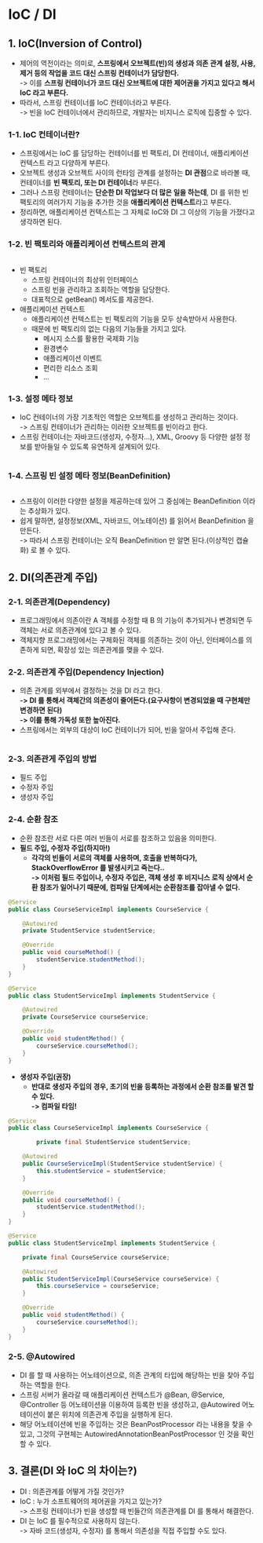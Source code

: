# IoC / DI

## 1. IoC(Inversion of Control)

* 제어의 역전이라는 의미로, **스프링에서 오브젝트(빈)의 생성과 의존 관계 설정, 사용, 제거 등의 작업을 코드 대신 스프링 컨테이너가 담당한다.** \
  \-> 이를 **스프링 컨테이너가 코드 대신 오브젝트에 대한 제어권을 가지고 있다고 해서 IoC 라고 부른다.**&#x20;
* 따라서, 스프링 컨테이너를 IoC 컨테이너라고 부른다. \
  \-> 빈을 IoC 컨테이너에서 관리하므로, 개발자는 비지니스 로직에 집중할 수 있다.&#x20;

### 1-1. IoC 컨테이너란?

* 스프링에서는 IoC 를 담당하는 컨테이너를 빈 팩토리, DI 컨테이너, 애플리케이션 컨텍스트 라고 다양하게 부른다.&#x20;
* 오브젝트 생성과 오브젝트 사이의 런타임 관계를 설정하는 **DI 관점**으로 바라볼 때, 컨테이너를 **빈 팩토리, 또는 DI 컨테이너**라 부른다.&#x20;
* 그러나 스프링 컨테이너는 **단순한 DI 작업보다 더 많은 일을 하는데**, DI 를 위한 빈 팩토리의 여러가지 기능을 추가한 것을 **애플리케이션 컨텍스트**라고 부른다.&#x20;
* 정리하면, 애플리케이션 컨텍스트는 그 자체로 IoC와 DI 그 이상의 기능을 가졌다고 생각하면 된다.&#x20;

### 1-2. 빈 팩토리와 애플리케이션 컨텍스트의 관계

<figure><img src="../../.gitbook/assets/image.png" alt=""><figcaption></figcaption></figure>

* 빈 팩토리
  * 스프링 컨테이너의 최상위 인터페이스
  * 스프링 빈을 관리하고 조회하는 역할을 담당한다.&#x20;
  * 대표적으로 getBean() 메서도를 제공한다.
* 애플리케이션 컨텍스트
  * 애플리케이션 컨텍스트는 빈 팩토리의 기능을 모두 상속받아서 사용한다.
  * 때문에 빈 팩토리의 없는 다음의 기능들을 가지고 있다.
    * 메시지 소스를 활용한 국제화 기능
    * 환경변수
    * 애플리케이션 이벤트
    * 편리한 리소스 조회&#x20;
    * ...

### 1-3. 설정 메타 정보

* IoC 컨테이너의 가장 기초적인 역할은 오브젝트를 생성하고 관리하는 것이다. \
  \-> 스프링 컨테이너가 관리하는 이러한 오브젝트를 빈이라고 한다.&#x20;
* 스프링 컨테이너는 자바코드(생성자, 수정자...), XML, Groovy 등 다양한 설정 정보를 받아들일 수 있도록 유연하게 설계되어 있다.&#x20;

<figure><img src="../../.gitbook/assets/image (1) (1) (2) (1).png" alt=""><figcaption></figcaption></figure>

### 1-4. 스프링 빈 설정 메타 정보(BeanDefinition)

<figure><img src="../../.gitbook/assets/image (9).png" alt=""><figcaption></figcaption></figure>

* 스프링이 이러한 다양한 설정을 제공하는데 있어 그 중심에는 BeanDefinition 이라는 추상화가 있다.&#x20;
* 쉽게 말하면, 설정정보(XML, 자바코드, 어노테이션) 를 읽어서 BeanDefinition 을 만든다. \
  \-> 따라서 스프링 컨테이너는 오직 BeanDefinition 만 알면 된다.(이상적인 캡슐화) 로 볼 수 있다.

## 2. DI(의존관계 주입)

### 2-1. 의존관계(Dependency)

* 프로그래밍에서 의존이란 A 객체를 수정할 때 B 의 기능이 추가되거나 변경되면 두 객체는 서로 의존관계에 있다고 볼 수 있다.&#x20;
* 객체지향 프로그래밍에서는 구체화된 객체를 의존하는 것이 아닌, 인터페이스를 의존하게 되면, 확장성 있는 의존관계를 맺을 수 있다.&#x20;

### 2-2. 의존관계 주입(Dependency Injection)

* 의존 관계를 외부에서 결정하는 것을 DI 라고 한다. \
  **-> DI 를 통해서 객체간의 의존성이 줄어든다.(요구사항이 변경되었을 때 구현체만 변경하면 된다)**\
  **-> 이를 통해 가독성 또한 높아진다.**&#x20;
* 스프링에서는 외부의 대상이 IoC 컨테이너가 되어, 빈을 알아서 주입해 준다.

<figure><img src="../../.gitbook/assets/image (8).png" alt=""><figcaption></figcaption></figure>

### 2-3. 의존관게 주입의 방법

* 필드 주입
* 수정자 주입
* 생성자 주입

### 2-4. 순환 참조

* 순환 참조란 서로 다른 여러 빈들이 서로를 참조하고 있음을 의미한다.&#x20;
* **필드 주입, 수정자 주입(하지마!)**
  * **각각의 빈들이 서로의 객체를 사용하며, 호출을 반복하다가, StackOverflowError 를 발생시키고 죽는다..**\
    **-> 이처럼 필드 주입이나, 수정자 주입은, 객체 생성 후 비지니스 로직 상에서 순환 참조가 일어나기 때문에, 컴파일 단계에서는 순환참조를 잡아낼 수 없다.**&#x20;

```java
@Service
public class CourseServiceImpl implements CourseService {

    @Autowired
    private StudentService studentService;

    @Override
    public void courseMethod() {
        studentService.studentMethod();
    }
}

@Service
public class StudentServiceImpl implements StudentService {

    @Autowired
    private CourseService courseService;

    @Override
    public void studentMethod() {
        courseService.courseMethod();
    }
}
```

* **생성자 주입(권장)**
  * **반대로 생성자 주입의 경우, 초기의 빈을 등록하는 과정에서 순환 참조를 발견 할 수 있다.** \
    **-> 컴파일 타임!**

```java
@Service
public class CourseServiceImpl implements CourseService {

        private final StudentService studentService;

    @Autowired
    public CourseServiceImpl(StudentService studentService) {
        this.studentService = studentService;
    }

    @Override
    public void courseMethod() {
        studentService.studentMethod();
    }
}

@Service
public class StudentServiceImpl implements StudentService {

    private final CourseService courseService;

    @Autowired
    public StudentServiceImpl(CourseService courseService) {
        this.courseService = courseService;
    }

    @Override
    public void studentMethod() {
        courseService.courseMethod();
    }
}
```

### 2-5. @Autowired&#x20;

* DI 를 할 때 사용하는 어노테이션으로, 의존 관계의 타입에 해당하는 빈을 찾아 주입하는 역할을 한다.&#x20;
* 스프링 서버가 올라갈 때 애플리케이션 컨텍스트가 @Bean, @Service, @Controller 등 어노테이션을 이용하여 등록한 빈을 생성하고, @Autowired 어노테이션이 붙은 위치에 의존관계 주입을 실행하게 된다.&#x20;
* 해당 어노테이션에 빈을 주입하는 것은 BeanPostProcessor 라는 내용을 찾을 수 있고, 그것의 구현체는 AutowiredAnnotationBeanPostProcessor 인 것을 확인할 수 있다.&#x20;

## 3. 결론(DI 와 IoC 의 차이는?)

* DI : 의존관계를 어떻게 가질 것인가?
* IoC : 누가 소프트웨어의 제어권을 가지고 있는가?\
  \-> 스프링 컨테이너가 빈을 생성할 때 빈들간의 의존관계를 DI 를 통해서 해결한다.
* DI 는 IoC 를 필수적으로 사용하지 않는다. \
  \-> 자바 코드(생성자, 수정자) 를 통해서 의존성을 직접 주입할 수도 있다.&#x20;

